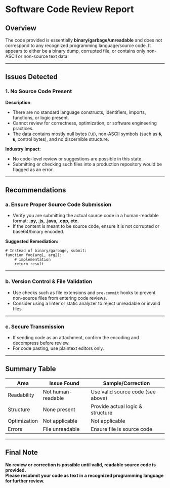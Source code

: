 # Software Code Review Report

## Overview

The code provided is essentially **binary/garbage/unreadable** and does not correspond to any recognized programming language/source code. It appears to either be a binary dump, corrupted file, or contains only non-ASCII or non-source text data.

---

## Issues Detected

### 1. **No Source Code Present**
**Description**:  
- There are no standard language constructs, identifiers, imports, functions, or logic present.
- Cannot review for correctness, optimization, or software engineering practices.
- The data contains mostly null bytes (`\0`), non-ASCII symbols (such as `�`, `�`, control bytes), and no discernible structure.

**Industry Impact**:  
- No code-level review or suggestions are possible in this state.
- Submitting or checking such files into a production repository would be flagged as an error.

---

## Recommendations

### a. **Ensure Proper Source Code Submission**
- Verify you are submitting the actual source code in a human-readable format: **.py, .js, .java, .cpp, etc.**
- If the content is meant to be source code, ensure it is not corrupted or base64/binary encoded.

**Suggested Remediation:**  
```pseudo
# Instead of binary/garbage, submit:
function foo(arg1, arg2):
    # implementation
    return result
```

---

### b. **Version Control & File Validation**
- Use checks such as file extensions and `pre-commit` hooks to prevent non-source files from entering code reviews.
- Consider using a linter or static analyzer to reject unreadable or invalid files.

---

### c. **Secure Transmission**
- If sending code as an attachment, confirm the encoding and decompress before review.
- For code pasting, use plaintext editors only.

---

## Summary Table

| Area          | Issue Found        | Sample/Correction |
|---------------|--------------------|-------------------|
| Readability   | Not human-readable | Use valid source code (see above) |
| Structure     | None present       | Provide actual logic & structure |
| Optimization  | Not applicable     | Not applicable |
| Errors        | File unreadable    | Ensure file is source code |

---

## Final Note

**No review or correction is possible until valid, readable source code is provided.**  
**Please resubmit your code as text in a recognized programming language for further review.**